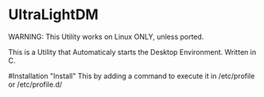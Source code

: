 # UltraLightDM
WARNING: This Utility works on Linux ONLY, unless ported.

This is a Utility that Automaticaly starts the Desktop Environment. Written in C.

#Installation
"Install" This by adding a command to execute it in /etc/profile or /etc/profile.d/
